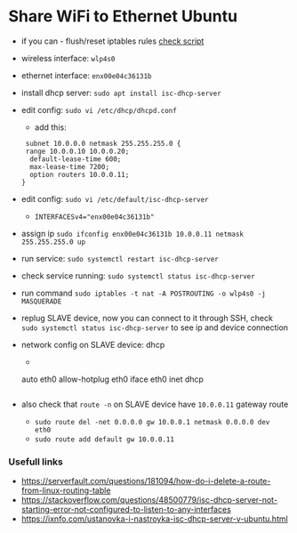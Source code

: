 # Share WiFi to Ethernet Ubuntu

* if you can - flush/reset iptables rules [check script](./reset_iptables.sh)
* wireless interface: `wlp4s0`
* ethernet interface: `enx00e04c36131b`

* install dhcp server: `sudo apt install isc-dhcp-server`
* edit config: `sudo vi /etc/dhcp/dhcpd.conf`
    * add this: 
    ```
     subnet 10.0.0.0 netmask 255.255.255.0 {
     range 10.0.0.10 10.0.0.20;
      default-lease-time 600;
      max-lease-time 7200;
      option routers 10.0.0.11;
    }
    ```
* edit config: `sudo vi /etc/default/isc-dhcp-server`
    * `INTERFACESv4="enx00e04c36131b"`
* assign ip `sudo ifconfig enx00e04c36131b 10.0.0.11 netmask 255.255.255.0 up`
* run service: `sudo systemctl restart isc-dhcp-server`
* check service running: `sudo systemctl status isc-dhcp-server`
* run command `sudo iptables -t nat -A POSTROUTING -o wlp4s0 -j MASQUERADE`
* replug SLAVE device, now you can connect to it through SSH, check `sudo systemctl status isc-dhcp-server` to see ip and device connection
* network config on SLAVE device: dhcp
    * ```
    auto eth0
        allow-hotplug eth0
        iface eth0 inet dhcp
    ```
* also check that `route -n` on SLAVE device have `10.0.0.11` gateway route
    * `sudo route del -net 0.0.0.0 gw 10.0.0.1 netmask 0.0.0.0 dev eth0`
    * `sudo route add default gw 10.0.0.11`
    
### Usefull links

* https://serverfault.com/questions/181094/how-do-i-delete-a-route-from-linux-routing-table
* https://stackoverflow.com/questions/48500779/isc-dhcp-server-not-starting-error-not-configured-to-listen-to-any-interfaces
* https://ixnfo.com/ustanovka-i-nastroyka-isc-dhcp-server-v-ubuntu.html
